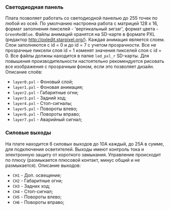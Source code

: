 
### Светодиодная панель
Плата позволяет работать со светодиодной панелью до 255 точек по любой из осей. По умолчанию настроена работа с матрицей 128 х 16, формат заполнения пикселей - 'вертикальный зигзаг', формат цвета -  `GreenRedBlue`. Файлы анимаций хранятся на SD-карте в формате PXL (редактор http://pxledit.starpixel.org/). 
Каждая анимация является слоем. Слои заполняются с id = 0 и до id = 7 с учетом прозрачности. Все не прозрачные пиксели слоя id = 1 изменят значения пикселей слоя с id = 0. Все файлы должны находится в папке `led_pxl_r` SD-карты. Для повышения производительности настоятельно рекомендуется рисовать все изображения с прозрачным фоном, если это позволяет дизайн.
Описание слоёв:
 * `layer0.pxl` - Фоновый слой;
 * `layer1.pxl` - Фоновая анимация;
 * `layer2.pxl` - Габаритные огни;
 * `layer3.pxl` - Задний ход;
 * `layer4.pxl` - Стоп-сигналы;
 * `layer5.pxl` - Повороты влево;
 * `layer6.pxl` - Повороты вправо;
 * `layer7.pxl` - Аварийный сигнал;
 
 
 ### Силовые выходы
На плате находится 6 силовых выходов до 10А каждый, до 25А в сумме, для подключения осветителей. Выходы имеют контроль тока и электронную защиту от короткого замыкания. Управление происходит по плюсу (размыкается плюсовой контакт, минус общий и не размыкается). Описание выходов:
* `CH1` - Доп. освещение;
* `CH2` - Габаритные огни;
* `CH3` - Задних ход;
* `CH4` - Стоп-сигнал;
* `CH5` - Повороты влево;
* `CH6` - Повороты вправо;

